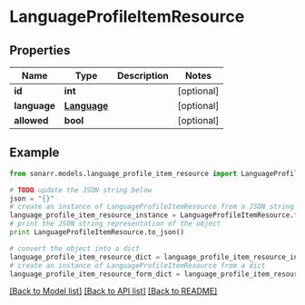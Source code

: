 # LanguageProfileItemResource


## Properties
Name | Type | Description | Notes
------------ | ------------- | ------------- | -------------
**id** | **int** |  | [optional] 
**language** | [**Language**](Language.md) |  | [optional] 
**allowed** | **bool** |  | [optional] 

## Example

```python
from sonarr.models.language_profile_item_resource import LanguageProfileItemResource

# TODO update the JSON string below
json = "{}"
# create an instance of LanguageProfileItemResource from a JSON string
language_profile_item_resource_instance = LanguageProfileItemResource.from_json(json)
# print the JSON string representation of the object
print LanguageProfileItemResource.to_json()

# convert the object into a dict
language_profile_item_resource_dict = language_profile_item_resource_instance.to_dict()
# create an instance of LanguageProfileItemResource from a dict
language_profile_item_resource_form_dict = language_profile_item_resource.from_dict(language_profile_item_resource_dict)
```
[[Back to Model list]](../README.md#documentation-for-models) [[Back to API list]](../README.md#documentation-for-api-endpoints) [[Back to README]](../README.md)


